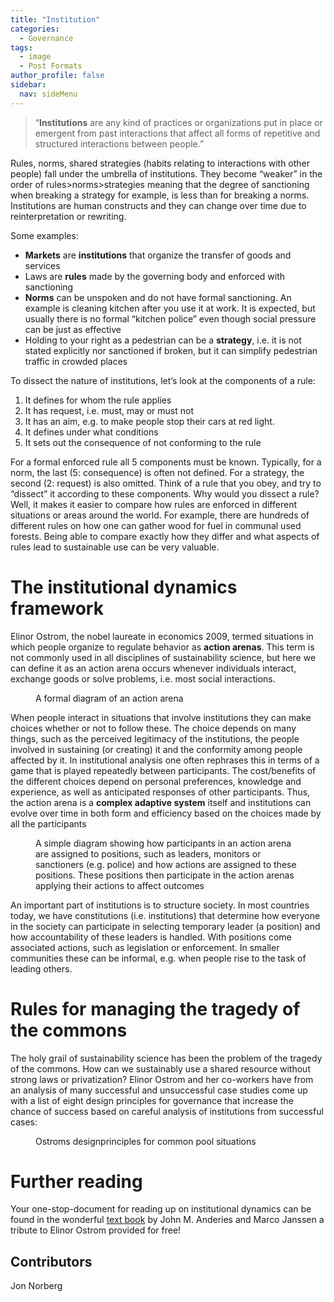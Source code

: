 ```yaml
---
title: "Institution"
categories:
  - Governance
tags:
  - image
  - Post Formats
author_profile: false
sidebar:
  nav: sideMenu
---
```

>“**Institutions** are any kind of practices or organizations put in place or emergent from past interactions that affect all forms of repetitive and structured interactions between people.”

Rules, norms, shared strategies (habits relating to interactions with other people) fall under the umbrella of institutions. They become “weaker” in the order of rules>norms>strategies meaning that the degree of sanctioning when breaking a strategy for example, is less than for breaking a norms. Institutions are human constructs and they can change over time due to reinterpretation or rewriting.

Some examples:

* **Markets** are **institutions** that organize the transfer of goods and services
* Laws are **rules** made by the governing body and enforced with sanctioning
* **Norms** can be unspoken and do not have formal sanctioning. An example is cleaning kitchen after you use it at work. It is expected, but usually there is no formal “kitchen police” even though social pressure can be just as effective
* Holding to your right as a pedestrian can be a **strategy**, i.e. it is not stated explicitly nor sanctioned if broken, but it can simplify pedestrian traffic in crowded places

To dissect the nature of institutions, let’s look at the components of a rule:

1. It defines for whom the rule applies
2. It has request, i.e. must, may or must not
3. It has an aim, e.g. to make people stop their cars at red light.
4. It defines under what conditions
5. It sets out the consequence of not conforming to the rule

For a formal enforced rule all 5 components must be known. Typically, for a norm, the last (5: consequence) is often not defined. For a strategy, the second (2: request) is also omitted. Think of a rule that you obey, and try to “dissect” it according to these components. Why would you dissect a rule? Well, it makes it easier to compare how rules are enforced in different situations or areas around the world. For example, there are hundreds of different rules on how one can gather wood for fuel in communal used forests. Being able to compare exactly how they differ and what aspects of rules lead to sustainable use can be very valuable.

# The institutional dynamics framework

Elinor Ostrom, the nobel laureate in economics 2009, termed situations in which people organize to regulate behavior as **action arenas**. This term is not commonly used in all disciplines of sustainability science, but here we can define it as an action arena occurs whenever individuals interact, exchange goods or solve problems, i.e. most social interactions.

<figure class="align-center">
  <img src="{{ site.url }}{{ site.baseurl }}/assets/images/ActionArena.png" alt="">
  <figcaption>A formal diagram of an action arena</figcaption>
</figure>

When people interact in situations that involve institutions they can make choices whether or not to follow these. The choice depends on many things, such as the perceived legitimacy of the institutions, the people involved in sustaining (or creating) it and the conformity among people affected by it. In institutional analysis one often rephrases this in terms of a game that is played repeatedly between participants. The cost/benefits of the different choices depend on personal preferences, knowledge and experience, as well as anticipated responses of other participants. Thus, the action arena is a **complex adaptive system** itself and institutions can evolve over time in both form and efficiency based on the choices made by all the participants

<figure class="align-center">
  <img src="{{ site.url }}{{ site.baseurl }}/assets/images/ActionSituation.png" alt="">
  <figcaption>A simple diagram showing how participants in an action arena are assigned to positions, such as leaders, monitors or sanctioners (e.g. police) and how actions are assigned to these positions. These positions then participate in the action arenas applying their actions to affect outcomes</figcaption>
</figure>

An important part of institutions is to structure society. In most countries today, we have constitutions (i.e. institutions) that determine how everyone in the society can participate in selecting temporary leader (a position) and how accountability of these leaders is handled. With positions come associated actions, such as legislation or enforcement. In smaller communities these can be informal, e.g. when people rise to the task of leading others.

# Rules for managing the tragedy of the commons

The holy grail of sustainability science has been the problem of the tragedy of the commons. How can we sustainably use a shared resource without strong laws or privatization? Elinor Ostrom and her co-workers have from an analysis of many successful and unsuccessful case studies come up with a list of eight design principles for governance that increase the chance of success based on careful analysis of institutions from successful cases:

<figure class="align-center">
  <img src="{{ site.url }}{{ site.baseurl }}/assets/images/DesignPrinciples.png" alt="">
  <figcaption>Ostroms designprinciples for common pool situations</figcaption>
</figure>

# Further reading

Your one-stop-document for reading up on institutional dynamics can be found in the wonderful [text book](http://sustainingthecommons.asu.edu/about-book/) by John M. Anderies and Marco Janssen a tribute to Elinor Ostrom provided for free!

## Contributors

Jon Norberg
